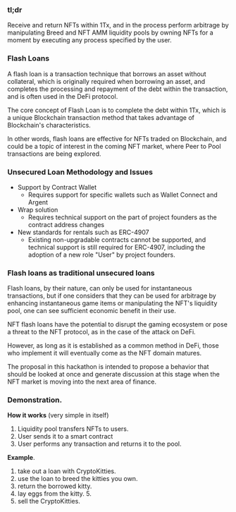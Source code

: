 ### **tl;dr**

Receive and return NFTs within 1Tx, and in the process perform arbitrage by manipulating Breed and NFT AMM liquidity pools by owning NFTs for a moment by executing any process specified by the user.

### Flash Loans

A flash loan is a transaction technique that borrows an asset without collateral, which is originally required when borrowing an asset, and completes the processing and repayment of the debt within the transaction, and is often used in the DeFi protocol.

The core concept of Flash Loan is to complete the debt within 1Tx, which is a unique Blockchain transaction method that takes advantage of Blockchain's characteristics.

In other words, flash loans are effective for NFTs traded on Blockchain, and could be a topic of interest in the coming NFT market, where Peer to Pool transactions are being explored.

### Unsecured Loan Methodology and Issues

- Support by Contract Wallet
    - Requires support for specific wallets such as Wallet Connect and Argent
- Wrap solution
    - Requires technical support on the part of project founders as the contract address changes
- New standards for rentals such as ERC-4907
    - Existing non-upgradable contracts cannot be supported, and technical support is still required for ERC-4907, including the adoption of a new role "User" by project founders.

### Flash loans as traditional unsecured loans

Flash loans, by their nature, can only be used for instantaneous transactions, but if one considers that they can be used for arbitrage by enhancing instantaneous game items or manipulating the NFT's liquidity pool, one can see sufficient economic benefit in their use.

NFT flash loans have the potential to disrupt the gaming ecosystem or pose a threat to the NFT protocol, as in the case of the attack on DeFi.

However, as long as it is established as a common method in DeFi, those who implement it will eventually come as the NFT domain matures.

The proposal in this hackathon is intended to propose a behavior that should be looked at once and generate discussion at this stage when the NFT market is moving into the next area of finance.

### Demonstration.

**How it works** (very simple in itself)

1. Liquidity pool transfers NFTs to users.
2. User sends it to a smart contract
3. User performs any transaction and returns it to the pool.

**Example**.

1. take out a loan with CryptoKitties.
2. use the loan to breed the kitties you own.
3. return the borrowed kitty.
4. lay eggs from the kitty. 5.
5. sell the CryptoKitties.
